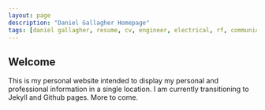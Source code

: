 ```yaml
---
layout: page
description: "Daniel Gallagher Homepage"
tags: [daniel gallagher, resume, cv, engineer, electrical, rf, communications, sensors, hire, phd, doctorate, research, design, NASA]
---
```

## Welcome ##

This is my personal website intended to display my personal and professional information in a single location. I am currently transitioning to Jekyll and Github pages. More to come.
